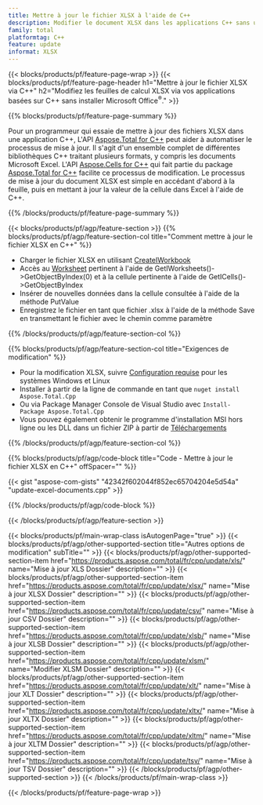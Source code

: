 ```yaml
---
title: Mettre à jour le fichier XLSX à l'aide de C++
description: Modifier le document XLSX dans les applications C++ sans utiliser Microsoft Excel.
family: total
platformtag: C++
feature: update
informat: XLSX
---
```

{{< blocks/products/pf/feature-page-wrap >}}
{{< blocks/products/pf/feature-page-header h1="Mettre à jour le fichier XLSX via C++" h2="Modifiez les feuilles de calcul XLSX via vos applications basées sur C++ sans installer Microsoft Office<sup>&reg;</sup>." >}}

{{% blocks/products/pf/feature-page-summary %}}

Pour un programmeur qui essaie de mettre à jour des fichiers XLSX dans une application C++, L'API [Aspose.Total for C++](https://products.aspose.com/total/cpp/) peut aider à automatiser le processus de mise à jour. Il s'agit d'un ensemble complet de différentes bibliothèques C++ traitant plusieurs formats, y compris les documents Microsoft Excel. L'API [Aspose.Cells for C++](https://products.aspose.com/cells/cpp/) qui fait partie du package [Aspose.Total for C++](https://products.aspose.com/total/cpp/) facilite ce processus de modification. Le processus de mise à jour du document XLSX est simple en accédant d'abord à la feuille, puis en mettant à jour la valeur de la cellule dans Excel à l'aide de C++.

{{% /blocks/products/pf/feature-page-summary %}}

{{< blocks/products/pf/agp/feature-section >}}
{{% blocks/products/pf/agp/feature-section-col title="Comment mettre à jour le fichier XLSX en C++" %}}

- Charger le fichier XLSX en utilisant [CreateIWorkbook](https://reference.aspose.com/cells/cpp/class/aspose.cells.factory#a93f7282b976d2a001d44198dedaceee8)
- Accès au [Worksheet](https://reference.aspose.com/cells/cpp/class/aspose.cells.i_worksheet) pertinent à l'aide de GetIWorksheets()->GetObjectByIndex(0) et à la cellule pertinente à l'aide de GetICells()->GetObjectByIndex
- Insérer de nouvelles données dans la cellule consultée à l'aide de la méthode PutValue
- Enregistrez le fichier en tant que fichier .xlsx à l'aide de la méthode Save en transmettant le fichier avec le chemin comme paramètre

{{% /blocks/products/pf/agp/feature-section-col %}}

{{% blocks/products/pf/agp/feature-section-col title="Exigences de modification" %}}

- Pour la modification XLSX, suivre [Configuration requise](https://docs.aspose.com/cells/cpp/system-requirements/) pour les systèmes Windows et Linux 
- Installer à partir de la ligne de commande en tant que ```nuget install Aspose.Total.Cpp```
- Ou via Package Manager Console de Visual Studio avec ```Install-Package Aspose.Total.Cpp```
- Vous pouvez également obtenir le programme d'installation MSI hors ligne ou les DLL dans un fichier ZIP à partir de [Téléchargements](https://releases.aspose.com/cells/cpp)

{{% /blocks/products/pf/agp/feature-section-col %}}

{{% blocks/products/pf/agp/code-block title="Code - Mettre à jour le fichier XLSX en C++" offSpacer="" %}}

{{< gist "aspose-com-gists" "42342f602044f852ec65704204e5d54a" "update-excel-documents.cpp" >}}

{{% /blocks/products/pf/agp/code-block %}}

{{< /blocks/products/pf/agp/feature-section >}}

{{< blocks/products/pf/main-wrap-class isAutogenPage="true" >}}
{{< blocks/products/pf/agp/other-supported-section title="Autres options de modification" subTitle="" >}}
{{< blocks/products/pf/agp/other-supported-section-item href="https://products.aspose.com/total/fr/cpp/update/xls/" name="Mise à jour XLS Dossier" description="" >}}
{{< blocks/products/pf/agp/other-supported-section-item href="https://products.aspose.com/total/fr/cpp/update/xlsx/" name="Mise à jour XLSX Dossier" description="" >}}
{{< blocks/products/pf/agp/other-supported-section-item href="https://products.aspose.com/total/fr/cpp/update/csv/" name="Mise à jour CSV Dossier" description="" >}}
{{< blocks/products/pf/agp/other-supported-section-item href="https://products.aspose.com/total/fr/cpp/update/xlsb/" name="Mise à jour XLSB Dossier" description="" >}}
{{< blocks/products/pf/agp/other-supported-section-item href="https://products.aspose.com/total/fr/cpp/update/xlsm/" name="Modifier XLSM Dossier" description="" >}}
{{< blocks/products/pf/agp/other-supported-section-item href="https://products.aspose.com/total/fr/cpp/update/xlt/" name="Mise à jour XLT Dossier" description="" >}}
{{< blocks/products/pf/agp/other-supported-section-item href="https://products.aspose.com/total/fr/cpp/update/xltx/" name="Mise à jour XLTX Dossier" description="" >}}
{{< blocks/products/pf/agp/other-supported-section-item href="https://products.aspose.com/total/fr/cpp/update/xltm/" name="Mise à jour XLTM Dossier" description="" >}}
{{< blocks/products/pf/agp/other-supported-section-item href="https://products.aspose.com/total/fr/cpp/update/tsv/" name="Mise à jour TSV Dossier" description="" >}}
{{< /blocks/products/pf/agp/other-supported-section >}}
{{< /blocks/products/pf/main-wrap-class >}}

{{< /blocks/products/pf/feature-page-wrap >}}
